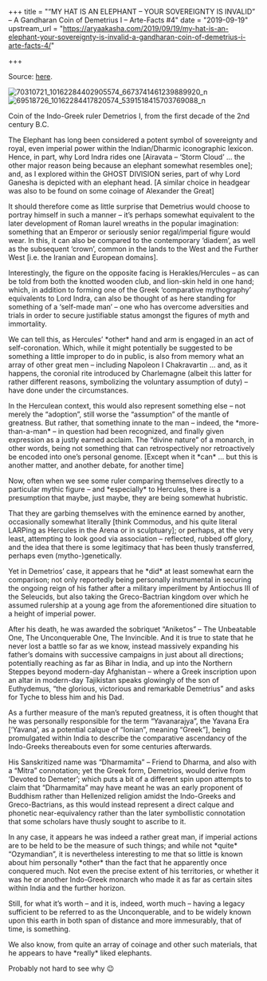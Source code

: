 +++
title = "“MY HAT IS AN ELEPHANT – YOUR SOVEREIGNTY IS INVALID” – A Gandharan Coin of Demetrius I – Arte-Facts #4"
date = "2019-09-19"
upstream_url = "https://aryaakasha.com/2019/09/19/my-hat-is-an-elephant-your-sovereignty-is-invalid-a-gandharan-coin-of-demetrius-i-arte-facts-4/"

+++

Source: [here](https://aryaakasha.com/2019/09/19/my-hat-is-an-elephant-your-sovereignty-is-invalid-a-gandharan-coin-of-demetrius-i-arte-facts-4/).

![70310721_10162284402905574_6673741461239889920_n](https://aryaakasha.files.wordpress.com/2019/09/70310721_10162284402905574_6673741461239889920_n.jpg?w=676)![69518726_10162284417820574_5391518415703769088_n](https://aryaakasha.files.wordpress.com/2019/09/69518726_10162284417820574_5391518415703769088_n.jpg?w=676)

Coin of the Indo-Greek ruler Demetrios I, from the first decade of the 2nd century B.C.

The Elephant has long been considered a potent symbol of sovereignty and royal, even imperial power within the Indian/Dharmic iconographic lexicon. Hence, in part, why Lord Indra rides one \[Airavata – ‘Storm Cloud’ … the other major reason being because an elephant somewhat resembles one\]; and, as I explored within the GHOST DIVISION series, part of why Lord Ganesha is depicted with an elephant head. \[A similar choice in headgear was also to be found on some coinage of Alexander the Great\]

It should therefore come as little surprise that Demetrius would choose to portray himself in such a manner – it’s perhaps somewhat equivalent to the later development of Roman laurel wreaths in the popular imagination: something that an Emperor or seriously senior regal/imperial figure would wear. In this, it can also be compared to the contemporary ‘diadem’, as well as the subsequent ‘crown’, common in the lands to the West and the Further West \[i.e. the Iranian and European domains\].

Interestingly, the figure on the opposite facing is Herakles/Hercules – as can be told from both the knotted wooden club, and lion-skin held in one hand; which, in addition to forming one of the Greek ‘comparative mythography’ equivalents to Lord Indra, can also be thought of as here standing for something of a ‘self-made man’ – one who has overcome adversities and trials in order to secure justifiable status amongst the figures of myth and immortality.

We can tell this, as Hercules’ \*other\* hand and arm is engaged in an act of self-coronation. Which, while it might potentially be suggested to be something a little improper to do in public, is also from memory what an array of other great men – including Napoleon I Chakravartin … and, as it happens, the coronial rite introduced by Charlemagne (albeit this latter for rather different reasons, symbolizing the voluntary assumption of duty) – have done under the circumstances.

In the Herculean context, this would also represent something else – not merely the “adoption”, still worse the “assumption” of the mantle of greatness. But rather, that something innate to the man – indeed, the \*more-than-a-man\* – in question had been recognized, and finally given expression as a justly earned acclaim. The “divine nature” of a monarch, in other words, being not something that can retrospectively nor retroactively be encoded into one’s personal genome. \[Except when it \*can\* … but this is another matter, and another debate, for another time\]

Now, often when we see some ruler comparing themselves directly to a particular mythic figure – and \*especially\* to Hercules, there is a presumption that maybe, just maybe, they are being somewhat hubristic.

That they are garbing themselves with the eminence earned by another, occasionally somewhat literally \[think Commodus, and his quite literal LARPing as Hercules in the Arena or in sculptuary\]; or perhaps, at the very least, attempting to look good via association – reflected, rubbed off glory, and the idea that there is some legitimacy that has been thusly transferred, perhaps even (mytho-)genetically.

Yet in Demetrios’ case, it appears that he \*did\* at least somewhat earn the comparison; not only reportedly being personally instrumental in securing the ongoing reign of his father after a military imperilment by Antiochus III of the Seleucids, but also taking the Greco-Bactrian kingdom over which he assumed rulership at a young age from the aforementioned dire situation to a height of imperial power.

After his death, he was awarded the sobriquet “Aniketos” – The Unbeatable One, The Unconquerable One, The Invincible. And it is true to state that he never lost a battle so far as we know, instead massively expanding his father’s domains with successive campaigns in just about all directions; potentially reaching as far as Bihar in India, and up into the Northern Steppes beyond modern-day Afghanistan – where a Greek inscription upon an altar in modern-day Tajikistan speaks glowingly of the son of Euthydemus, “the glorious, victorious and remarkable Demetrius” and asks for Tyche to bless him and his Dad.

As a further measure of the man’s reputed greatness, it is often thought that he was personally responsible for the term “Yavanarajya”, the Yavana Era \[‘Yavana’, as a potential calque of “Ionian”, meaning “Greek”\], being promulgated within India to describe the comparative ascendancy of the Indo-Greeks thereabouts even for some centuries afterwards.

His Sanskritized name was “Dharmamita” – Friend to Dharma, and also with a “Mitra” connotation; yet the Greek form, Demetrios, would derive from ‘Devoted to Demeter’; which puts a bit of a different spin upon attempts to claim that “Dharmamita” may have meant he was an early proponent of Buddhism rather than Hellenized religion amidst the Indo-Greeks and Greco-Bactrians, as this would instead represent a direct calque and phonetic near-equivalency rather than the later symbollistic connotation that some scholars have thusly sought to ascribe to it.

In any case, it appears he was indeed a rather great man, if imperial actions are to be held to be the measure of such things; and while not \*quite\* “Ozymandian”, it is nevertheless interesting to me that so little is known about him personally \*other\* than the fact that he apparently once conquered much. Not even the precise extent of his territories, or whether it was he or another Indo-Greek monarch who made it as far as certain sites within India and the further horizon.

Still, for what it’s worth – and it is, indeed, worth much – having a legacy sufficient to be referred to as the Unconquerable, and to be widely known upon this earth in both span of distance and more immesurably, that of time, is something.

We also know, from quite an array of coinage and other such materials, that he appears to have \*really\* liked elephants.

Probably not hard to see why 😉